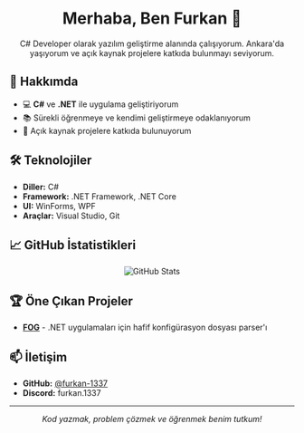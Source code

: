 <div align="center">

# Merhaba, Ben Furkan 👋

C# Developer olarak yazılım geliştirme alanında çalışıyorum. Ankara'da yaşıyorum ve açık kaynak projelere katkıda bulunmayı seviyorum.

</div>

## 🚀 Hakkımda

- 💻 **C#** ve **.NET** ile uygulama geliştiriyorum
- 📚 Sürekli öğrenmeye ve kendimi geliştirmeye odaklanıyorum
- 🌟 Açık kaynak projelere katkıda bulunuyorum

## 🛠️ Teknolojiler

- **Diller:** C#
- **Framework:** .NET Framework, .NET Core
- **UI:** WinForms, WPF
- **Araçlar:** Visual Studio, Git

## 📈 GitHub İstatistikleri

<div align="center">
  <img src="https://github-readme-stats.vercel.app/api?username=furkan-1337&show_icons=true&theme=dark&hide_border=true" alt="GitHub Stats"/>
</div>

## 🏆 Öne Çıkan Projeler

- **[FOG](https://github.com/furkan-1337/fog)** - .NET uygulamaları için hafif konfigürasyon dosyası parser'ı

## 📫 İletişim

- **GitHub:** [@furkan-1337](https://github.com/furkan-1337)
- **Discord:** furkan.1337
---

<div align="center">
  <i>Kod yazmak, problem çözmek ve öğrenmek benim tutkum!</i>
</div>
